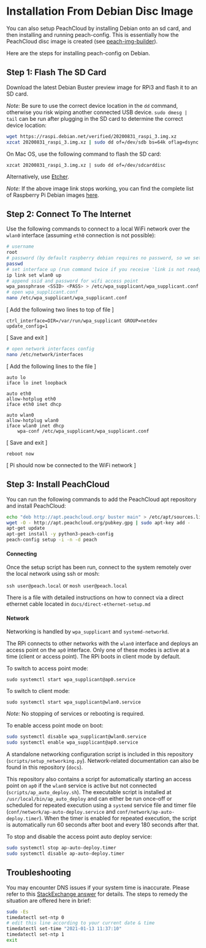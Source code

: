 # Installation From Debian Disc Image

You can also setup PeachCloud by installing Debian onto an sd card, and then installing and running peach-config. 
This is essentially how the PeachCloud disc image is created (see [peach-img-builder](https://github.com/peachcloud/peach-img-builder)).

Here are the steps for installing peach-config on Debian. 

## Step 1: Flash The SD Card

Download the latest Debian Buster preview image for RPi3 and flash it to an SD card.

_Note:_ Be sure to use the correct device location in the `dd` command, otherwise you risk wiping another connected USB device. `sudo dmesg | tail` can be run after plugging in the SD card to determine the correct device location:

```bash
wget https://raspi.debian.net/verified/20200831_raspi_3.img.xz
xzcat 20200831_raspi_3.img.xz | sudo dd of=/dev/sdb bs=64k oflag=dsync status=progress
```

On Mac OS, use the following command to flash the SD card:

`xzcat 20200831_raspi_3.img.xz | sudo dd of=/dev/sdcarddisc`

Alternatively, use [Etcher](https://www.balena.io/etcher/).

_Note:_ If the above image link stops working, you can find the complete list of Raspberry Pi Debian images [here](https://raspi.debian.net/tested-images/).


## Step 2: Connect To The Internet 

Use the following commands to connect to a local WiFi network over the `wlan0` interface (assuming `eth0` connection is not possible):

```bash
# username
root
# password (by default raspberry debian requires no password, so we set the password for root here)
passwd
# set interface up (run command twice if you receive 'link is not ready' error on first try)
ip link set wlan0 up
# append ssid and password for wifi access point
wpa_passphrase <SSID> <PASS> > /etc/wpa_supplicant/wpa_supplicant.conf
# open wpa_supplicant.conf
nano /etc/wpa_supplicant/wpa_supplicant.conf
```

[ Add the following two lines to top of file ]

```plaintext
ctrl_interface=DIR=/var/run/wpa_supplicant GROUP=netdev
update_config=1
```

[ Save and exit ]

```bash
# open network interfaces config
nano /etc/network/interfaces
```

[ Add the following lines to the file ]

```plaintext
auto lo
iface lo inet loopback

auto eth0
allow-hotplug eth0
iface eth0 inet dhcp

auto wlan0
allow-hotplug wlan0
iface wlan0 inet dhcp
    wpa-conf /etc/wpa_supplicant/wpa_supplicant.conf
```


[ Save and exit ]

`reboot now`

[ Pi should now be connected to the WiFi network ]

## Step 3: Install PeachCloud


You can run the following commands to add the PeachCloud apt repository and install PeachCloud:
``` bash
echo "deb http://apt.peachcloud.org/ buster main" > /etc/apt/sources.list.d/peach.list
wget -O - http://apt.peachcloud.org/pubkey.gpg | sudo apt-key add -
apt-get update
apt-get install -y python3-peach-config
peach-config setup -i -n -d peach
```


#### Connecting

Once the setup script has been run, connect to the system remotely over the local network using ssh or mosh:

`ssh user@peach.local` or `mosh user@peach.local`

There is a file with detailed instructions on how to connect via a direct ethernet cable located in `docs/direct-ethernet-setup.md`


#### Network

Networking is handled by `wpa_supplicant` and `systemd-networkd`.

The RPi connects to other networks with the `wlan0` interface and deploys an access point on the `ap0` interface. Only one of these modes is active at a time (client or access point). The RPi boots in client mode by default.

To switch to access point mode:

`sudo systemctl start wpa_supplicant@ap0.service`

To switch to client mode:

`sudo systemctl start wpa_supplicant@wlan0.service`

_Note:_ No stopping of services or rebooting is required.

To enable access point mode on boot:

```bash
sudo systemctl disable wpa_supplicant@wlan0.service
sudo systemctl enable wpa_supplicant@ap0.service
```

A standalone networking configuration script is included in this repository (`scripts/setup_networking.py`). Network-related documentation can also be found in this repository (`docs`).

This repository also contains a script for automatically starting an access point on `ap0` if the `wlan0` service is active but not connected (`scripts/ap_auto_deploy.sh`). The executable script is installed at `/usr/local/bin/ap_auto_deploy` and can either be run once-off or scheduled for repeated execution using a `systemd` service file and timer file (`conf/network/ap-auto-deploy.service` and `conf/network/ap-auto-deploy.timer`). When the timer is enabled for repeated execution, the script is automatically run 60 seconds after boot and every 180 seconds after that.

To stop and disable the access point auto deploy service:

```bash
sudo systemctl stop ap-auto-deploy.timer
sudo systemctl disable ap-auto-deploy.timer
```


## Troubleshooting

You may encounter DNS issues if your system time is inaccurate. Please refer to this [StackExchange answer](https://unix.stackexchange.com/a/570382/450882) for details. The steps to remedy the situation are offered here in brief:

```bash
sudo -Es
timedatectl set-ntp 0
# edit this line according to your current date & time
timedatectl set-time "2021-01-13 11:37:10"
timedatectl set-ntp 1
exit
